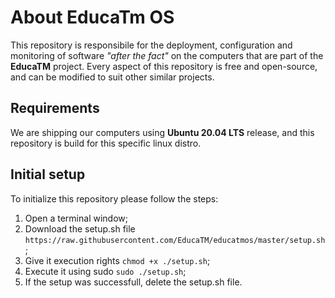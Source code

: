 # About EducaTm OS
This repository is responsibile for the deployment, configuration and monitoring of software *"after the fact"* on the computers that are part of the **EducaTM** project.
Every aspect of this repository is free and open-source, and can be modified to suit other similar projects. 

## Requirements 
We are shipping our computers using **Ubuntu 20.04 LTS** release, and this repository is build for this specific linux distro.

## Initial setup
To initialize this repository please follow the steps:

1. Open a terminal window;
2. Download the setup.sh file ```https://raw.githubusercontent.com/EducaTM/educatmos/master/setup.sh```;
3. Give it execution rights ```chmod +x ./setup.sh```;
4. Execute it using sudo ```sudo ./setup.sh```;
5. If the setup was successfull, delete the setup.sh file.

